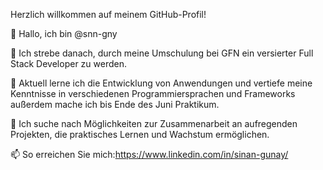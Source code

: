 Herzlich willkommen auf meinem GitHub-Profil!

👋 Hallo, ich bin @snn-gny

👀 Ich strebe danach, durch meine Umschulung bei GFN ein versierter Full Stack Developer zu werden.

🌱 Aktuell lerne ich die Entwicklung von Anwendungen und vertiefe meine Kenntnisse in verschiedenen Programmiersprachen und Frameworks außerdem mache ich bis Ende des Juni Praktikum.

💞️ Ich suche nach Möglichkeiten zur Zusammenarbeit an aufregenden Projekten, die praktisches Lernen und Wachstum ermöglichen.

📫 So erreichen Sie mich:https://www.linkedin.com/in/sinan-gunay/
